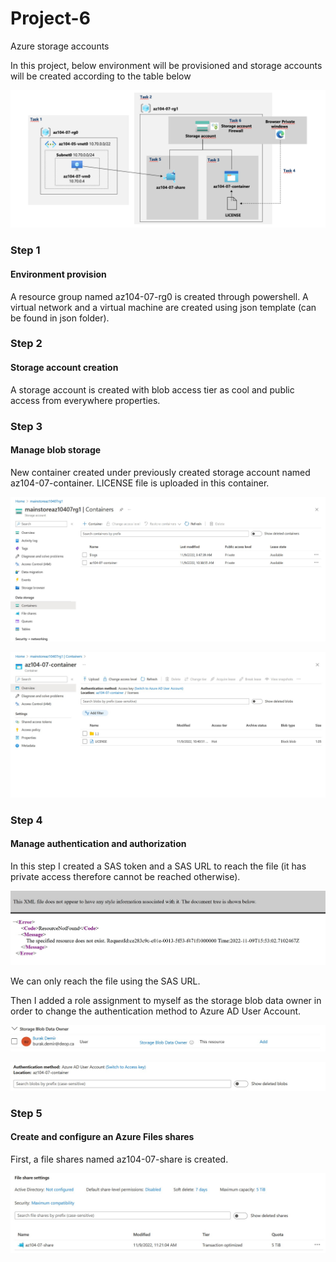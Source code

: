 # Project-6
Azure storage accounts

In this project, below environment will be provisioned and storage accounts will be created according to the table below

![Alt text](/screenshots/Project.png "Main Project")

### Step 1
#### Environment provision 
A resource group named az104-07-rg0 is created through powershell. A virtual network and a virtual machine are created using json template (can be found in json folder).

### Step 2
#### Storage account creation
A storage account is created with blob access tier as cool and public access from everywhere properties.

### Step 3
#### Manage blob storage
New container created under previously created storage account named az104-07-container. LICENSE file is uploaded in this container.

![Alt text](/screenshots/container.jpg "Container")

![Alt text](/screenshots/Licence%20file.jpg "License file")

### Step 4
#### Manage authentication and authorization
In this step I created a SAS token and a SAS URL to reach the file (it has private access therefore cannot be reached otherwise).

![Alt text](/screenshots/error%20message.jpg "Error message")

We can only reach the file using the SAS URL.

Then I added a role assignment to myself as the storage blob data owner in order to change the authentication method to Azure AD User Account.

![Alt text](/screenshots/role%20assignment.jpg "Role")

![Alt text](/screenshots/switch%20success.jpg "Success")

### Step 5
#### Create and configure an Azure Files shares
First, a file shares named az104-07-share is created.

![Alt text](/screenshots/fileShare.jpg "Success")